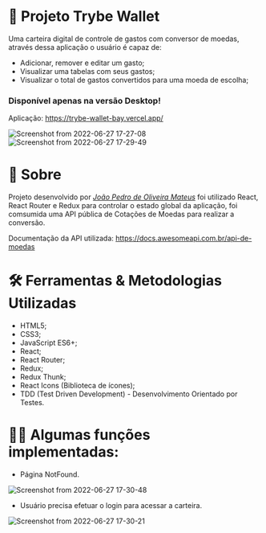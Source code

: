 # 💼 Projeto Trybe Wallet

Uma carteira digital de controle de gastos com conversor de moedas, através dessa aplicação o usuário é capaz de:

- Adicionar, remover e editar um gasto;
- Visualizar uma tabelas com seus gastos;
- Visualizar o total de gastos convertidos para uma moeda de escolha;

### Disponível apenas na versão Desktop!

Aplicação: https://trybe-wallet-bay.vercel.app/

![Screenshot from 2022-06-27 17-27-08](https://user-images.githubusercontent.com/99822908/176030620-936c73d7-4e28-4ea7-94c2-8c5e22fd93f6.png)
![Screenshot from 2022-06-27 17-29-49](https://user-images.githubusercontent.com/99822908/176040854-95298338-e8ed-4ff2-a535-2759f3d786ff.png)

# 📄 Sobre

Projeto desenvolvido por _[João Pedro de Oliveira Mateus](https://www.linkedin.com/in/jo%C3%A3o-pedro-de-oliveira-mateus-81b137187/)_ foi utilizado React, React Router e Redux para controlar o estado global da aplicação, foi comsumida uma API pública de Cotações de Moedas para realizar a conversão.

Documentação da API utilizada: https://docs.awesomeapi.com.br/api-de-moedas

# 🛠 Ferramentas & Metodologias Utilizadas

- HTML5;
- CSS3;
- JavaScript ES6+;
- React;
- React Router;
- Redux;
- Redux Thunk;
- React Icons (Biblioteca de ícones);
- TDD (Test Driven Development) - Desenvolvimento Orientado por Testes.

# 👨‍💻 Algumas funções implementadas:

- Página NotFound.

![Screenshot from 2022-06-27 17-30-48](https://user-images.githubusercontent.com/99822908/176040428-33ee7956-d8b0-432e-86fa-353570922648.png)

- Usuário precisa efetuar o login para acessar a carteira.

![Screenshot from 2022-06-27 17-30-21](https://user-images.githubusercontent.com/99822908/176040776-4c58ee37-3686-4993-80f9-ac86b5f1255d.png)


